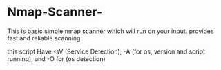 # Nmap-Scanner-

This is basic simple nmap scanner which will run on your input. provides fast and reliable scanning

this script Have -sV (Service Detection), -A (for os, version and script running), and -O for (os detection)
